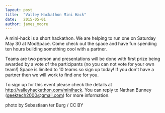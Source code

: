 ```yaml
---
layout: post
title:  "Valley Hackathon Mini Hack"
date:   2015-05-01
author: james_moore
---
```


A mini-hack is a short hackathon. We are helping to run one on Saturday May 30 at
ModSpace. Come check out the space and have fun spending ten hours building
something cool with a partner.

Teams are two person and presentations will be done with first prize being
awarded by a vote of the participants (no you can not vote for your own team!)
Space is limited to 10 teams so sign up today! If you don't have a partner then
we will work to find one for you.

To sign up for this event please check the details at
http://valleyhackathon.com/minihack. You can reply to Nathan Bunney
(geektech2000@gmail.com) for more information.

photo by Sebastiaan ter Burg / CC BY


